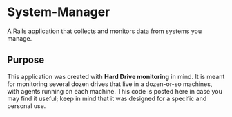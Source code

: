 # System-Manager

A Rails application that collects and monitors data from systems you manage.

## Purpose

This application was created with **Hard Drive monitoring** in mind. It is meant for monitoring several dozen drives that live in a dozen-or-so machines, with agents running on each machine. This code is posted here in case you may find it useful; keep in mind that it was designed for a specific and personal use.